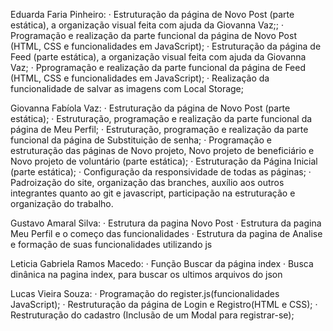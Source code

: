 Eduarda Faria Pinheiro:
· Estruturação da página de Novo Post (parte estática), a organização visual feita com ajuda da Giovanna Vaz;;
· Programação e realização da parte funcional da página de Novo Post (HTML, CSS e funcionalidades em JavaScript);
· Estruturação da página de Feed (parte estática), a organização visual feita com ajuda da Giovanna Vaz;
· Pprogramação e realização da parte funcional da página de Feed (HTML, CSS e funcionalidades em JavaScript);
· Realização da funcionalidade de salvar as imagens com Local Storage;

Giovanna Fabíola Vaz: 
· Estruturação da página de Novo Post (parte estática);
· Estruturação, programação e realização da parte funcional da página de Meu Perfil;
· Estruturação, programação e realização da parte funcional da página de Substituição de senha;
· Programação e estruturação das páginas de Novo projeto, Novo projeto de beneficiário e Novo projeto de voluntário (parte estática);
· Estruturação da Página Inicial (parte estática);
· Configuração da responsividade de todas as páginas;
· Padroização do site, organização das branches, auxílio aos outros integrantes quanto ao git e javascript, participação na estruturação e organização do trabalho.

Gustavo Amaral Silva:
· Estrutura da pagina Novo Post
· Estrutura da pagina Meu Perfil e o começo das funcionalidades 
· Estrutura da pagina de Analise e formação de suas funcionalidades utilizando js

Leticia Gabriela Ramos Macedo:
· Função Buscar da página index
· Busca dinânica na pagina index, para buscar os ultimos arquivos do json

Lucas Vieira Souza:
· Programação do register.js(funcionalidades JavaScript);
· Restruturação da página de Login e Registro(HTML e CSS);
· Restruturação do cadastro (Inclusão de um Modal para registrar-se);
